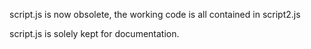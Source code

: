script.js is now obsolete, the working code is all contained in script2.js

script.js is solely kept for documentation.
